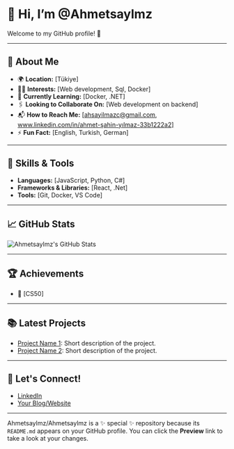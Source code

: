 # 👋 Hi, I’m @Ahmetsaylmz

Welcome to my GitHub profile! 🚀

---

## 👀 About Me

- 🌍 **Location:** [Tükiye]
- 👩‍💻 **Interests:** [Web development, Sql, Docker]
- 🌱 **Currently Learning:** [Docker, .NET]
- 🖇️ **Looking to Collaborate On:** [Web development on backend]
- 📬 **How to Reach Me:** [ahsayilmazc@gmail.com, www.linkedin.com/in/ahmet-şahin-yılmaz-33b1222a2]
- ⚡ **Fun Fact:** [English, Turkish, German]

---

## 🚀 Skills & Tools

- **Languages:** [JavaScript, Python, C#]
- **Frameworks & Libraries:** [React, .Net]
- **Tools:** [Git, Docker, VS Code]

---

## 📈 GitHub Stats

![Ahmetsaylmz's GitHub Stats](https://github-readme-stats.vercel.app/api?username=ahsayilmaz&show_icons=true&theme=radical)

---

## 🏆 Achievements

- 🌟 [CS50]

---

## 📚 Latest Projects

- [Project Name 1](link-to-project): Short description of the project.
- [Project Name 2](link-to-project): Short description of the project.

---

## 💬 Let's Connect!

- [LinkedIn](www.linkedin.com/in/ahmet-şahin-yılmaz-33b1222a2)
- [Your Blog/Website](your-website)

---

Ahmetsaylmz/Ahmetsaylmz is a ✨ special ✨ repository because its `README.md` appears on your GitHub profile. You can click the **Preview** link to take a look at your changes.
